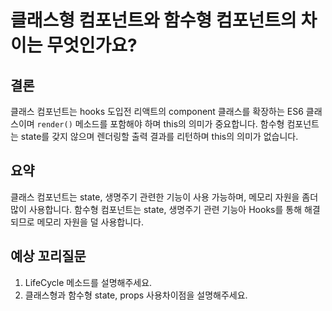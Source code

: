 # 클래스형 컴포넌트와 함수형 컴포넌트의 차이는 무엇인가요?



## 결론

클래스 컴포넌트는 hooks 도입전 리액트의 component 클래스를 확장하는 ES6 클래스이며 `render()` 메소드를 포함해야 하며 this의 의미가 중요합니다.
함수형 컴포넌트는 state를 갖지 않으며 렌더링할 출력 결과를 리턴하며 this의 의미가 없습니다.

## 요약
클래스 컴포넌트는 state, 생명주기 관련한 기능이 사용 가능하며, 메모리 자원을 좀더 많이 사용합니다.
함수형 컴포넌트는 state, 생명주기 관련 기능아 Hooks를 통해 해결되므로 메모리 자원을 덜 사용합니다. 

## 예상 꼬리질문
1. LifeCycle 메소드를 설명해주세요.
2. 클래스형과 함수형 state, props 사용차이점을 설명해주세요.
